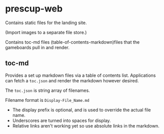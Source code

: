 # prescup-web

Contains static files for the landing site.

(Import images to a separate file store.)

Contains toc-md files (table-of-contents-markdown)files that the gameboards pull in and render.

## toc-md
Provides a set up markdown files via a table of contents list.
Applications can fetch a `toc.json` and render the markdown however desired.

The `toc.json` is string array of filenames.

Filename format is `Display-File_Name.md`
* The display prefix is optional, and is used to override the actual file name.
* Underscores are turned into spaces for display.
* Relative links aren't working yet so use absolute links in the markdown.
